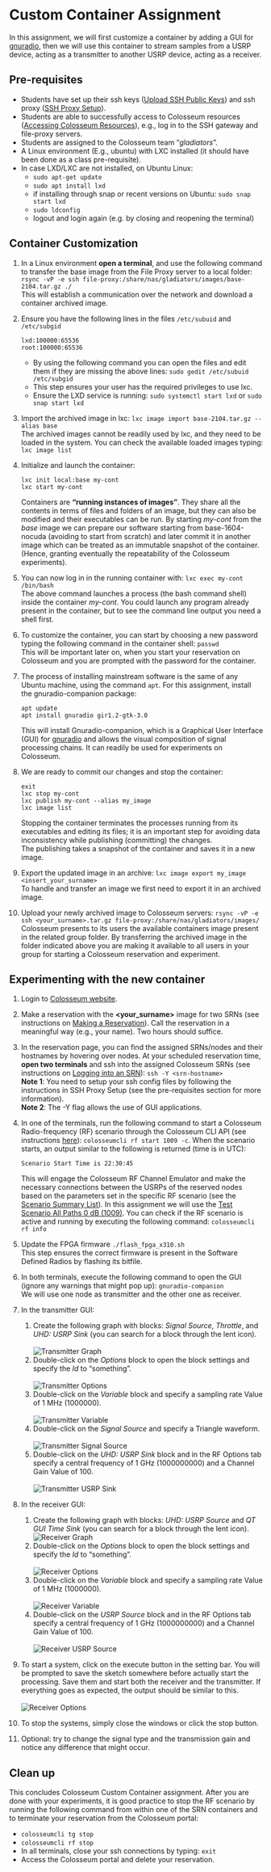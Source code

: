 # Custom Container Assignment

In this assignment, we will first customize a container by adding a GUI for [gnuradio](https://www.gnuradio.org/), then we will use this container to stream samples from a USRP device, acting as a transmitter to another USRP device, acting as a receiver. 


## Pre-requisites

- Students have set up their ssh keys ([Upload SSH Public Keys](https://colosseumneu.freshdesk.com/en/support/solutions/articles/61000253402-upload-ssh-public-keys)) and ssh proxy ([SSH Proxy Setup](https://colosseumneu.freshdesk.com/en/support/solutions/articles/61000253369-ssh-proxy-setup)).
- Students are able to successfully access to Colosseum resources ([Accessing Colosseum Resources](https://colosseumneu.freshdesk.com/en/support/solutions/articles/61000253362-accessing-colosseum-resources)), e.g., log in to the SSH gateway and file-proxy servers.
- Students are assigned to the Colosseum team “_gladiators_”.
- A Linux environment (E.g., ubuntu) with LXC installed (it should have been done as a class pre-requisite).
- In case LXD/LXC are not installed, on Ubuntu Linux:
    - `sudo apt-get update`
    - `sudo apt install lxd`
    - if installing through snap or recent versions on Ubuntu: `sudo snap start lxd`
    - `sudo ldconfig`
    - logout and login again (e.g. by closing and reopening the terminal)


## Container Customization

1. In a Linux environment **open a terminal**, and use the following command to transfer the base image from the File Proxy server to a local folder: `rsync -vP -e ssh file-proxy:/share/nas/gladiators/images/base-2104.tar.gz ./` <br />This will establish a communication over the network and download a container archived image.

2. Ensure you have the following lines in the files `/etc/subuid` and `/etc/subgid`
    ```
    lxd:100000:65536
    root:100000:65536
    ```
   - By using the following command you can open the files and edit them if they are missing the above lines: `sudo gedit /etc/subuid /etc/subgid`
   - This step ensures your user has the required privileges to use lxc.
   - Ensure the LXD service is running: `sudo systemctl start lxd` or `sudo snap start lxd`

3. Import the archived image in lxc: `lxc image import base-2104.tar.gz --alias base` <br /> The archived images cannot be readily used by lxc, and they need to be loaded in the system. You can check the available loaded images typing: `lxc image list`

4. Initialize and launch the container:
    ```
    lxc init local:base my-cont
    lxc start my-cont
    ```
    Containers are **“running instances of images”**. They share all the contents in terms of files and folders of an image, but they can also be modified and their executables can be run. By starting _my-cont_ from the _base_ image we can prepare our software starting from base-1604-nocuda (avoiding to start from scratch) and later commit it in another image which can be treated as an immutable snapshot of the container. (Hence, granting eventually the repeatability of the Colosseum experiments).

5. You can now log in in the running container with: `lxc exec my-cont /bin/bash` <br /> The above command launches a process (the bash command shell) inside the container _my-cont_. You could launch any program already present in the container, but to see the command line output you need a shell first.

6. To customize the container, you can start by choosing a new password typing the following command in the container shell: `passwd` <br /> This will be important later on, when you start your reservation on Colosseum and you are prompted with the password for the container.

7. The process of installing mainstream software is the same of any Ubuntu machine, using the command `apt`. For this assignment, install the gnuradio-companion package:
    ```
    apt update
    apt install gnuradio gir1.2-gtk-3.0
    ```
    This will install Gnuradio-companion, which is a Graphical User Interface (GUI) for [gnuradio](https://www.gnuradio.org/) and allows the visual composition of signal processing chains. It can readily be used for experiments on Colosseum.

8. We are ready to commit our changes and stop the container:
    ```
    exit
    lxc stop my-cont
    lxc publish my-cont --alias my_image
    lxc image list
    ```
   Stopping the container terminates the processes running from its executables and editing its files; it is an important step for avoiding data inconsistency while publishing (committing) the changes.<br /> The publishing takes a snapshot of the container and saves it in a new image.

9. Export the updated image in an archive: `lxc image export my_image <insert_your_surname>` <br /> To handle and transfer an image we first need to export it in an archived image.

10. Upload your newly archived image to Colosseum servers:
`rsync -vP -e ssh <your_surname>.tar.gz file-proxy:/share/nas/gladiators/images/` <br /> Colosseum presents to its users the available containers image present in the related group folder. By transferring the archived image in the folder indicated above you are making it available to all users in your group for starting a Colosseum reservation and experiment.


## Experimenting with the new container

1. Login to [Colosseum website](https://experiments.colosseum.net).

2. Make a reservation with the **<your_surname>** image for two SRNs (see instructions on [Making a Reservation](https://colosseumneu.freshdesk.com/en/support/solutions/articles/61000253463-making-a-reservation-interactive-and-batch-mode-)). Call the reservation in a meaningful way (e.g., your name). Two hours should suffice.

3. In the reservation page, you can find the assigned SRNs/nodes and their hostnames by hovering over nodes. At your scheduled reservation time, **open two terminals** and ssh into the assigned Colosseum SRNs
(see instructions on [Logging into an SRN](https://colosseumneu.freshdesk.com/en/support/solutions/articles/61000253366-logging-into-an-srn)): `ssh -Y <srn-hostname>` <br />
   **Note 1**: You need to setup your ssh config files by following the instructions in SSH Proxy Setup (see the pre-requisites section for more information).<br />
   **Note 2**: The -Y flag allows the use of GUI applications.

4. In one of the terminals, run the following command to start a Colosseum Radio-frequency (RF) scenario through the Colosseum CLI API (see instructions [here](https://colosseumneu.freshdesk.com/en/support/solutions/articles/61000253397-colosseum-cli)): `colosseumcli rf start 1009 -c`. When the scenario starts, an output similar to the following is returned (time is in UTC):
    ```
    Scenario Start Time is 22:30:45
    ```
    This will engage the Colosseum RF Channel Emulator and make the necessary connections between the USRPs of the reserved nodes based on the parameters set in the specific RF scenario (see the [Scenario Summary List](https://colosseumneu.freshdesk.com/en/support/solutions/articles/61000276224-scenarios-summary-list)). In this assignment we will use the [Test Scenario All Paths 0 dB (1009)](https://colosseumneu.freshdesk.com/support/solutions/articles/61000277641-test-scenario-all-paths-0-db-1009). You can check if the RF scenario is active and running by executing the following command: `colosseumcli rf info`

5. Update the FPGA firmware `./flash_fpga_x310.sh` <br /> This step ensures the correct firmware is present in the Software Defined Radios by flashing its bitfile.

6. In both terminals, execute the following command to open the GUI (ignore any warnings that might pop up): `gnuradio-companion` <br /> We will use one node as transmitter and the other one as receiver.

7. In the transmitter GUI:
   1. Create the following graph with blocks: _Signal Source_, _Throttle_, and _UHD: USRP Sink_ (you can search for a block through the lent icon). <br /><br /> ![Transmitter Graph](images/transmitter.png)
   2. Double-click on the _Options_ block to open the block settings and specify the _Id_ to “something”. <br /><br /> ![Transmitter Options](images/transmitter_options.png)
   3. Double-click on the _Variable_ block and specify a sampling rate Value of 1 MHz (1000000). <br /><br /> ![Transmitter Variable](images/transmitter_variable.png)
   4. Double-click on the _Signal Source_ and specify a Triangle waveform. <br /><br /> ![Transmitter Signal Source](images/transmitter_signal_source.png)
   5. Double-click on the _UHD: USRP Sink_ block and in the RF Options tab specify a central frequency of 1 GHz (1000000000) and a Channel Gain Value of 100. <br /><br /> ![Transmitter USRP Sink](images/transmitter_usrp_sink.png)

8. In the receiver GUI:
   1. Create the following graph with blocks: _UHD: USRP Source_ and _QT GUI Time Sink_ (you can search for a block through the lent icon). <br /> ![Receiver Graph](images/receiver.png)
   2. Double-click on the _Options_ block to open the block settings and specify the _Id_ to “something”. <br /><br /> ![Receiver Options](images/receiver_options.png)
   3. Double-click on the _Variable_ block and specify a sampling rate Value of 1 MHz (1000000). <br /><br />![Receiver Variable](images/receiver_variable.png)
   4. Double-click on the _USRP Source_ block and in the RF Options tab specify a central frequency of 1 GHz (1000000000) and a Channel Gain Value of 100. <br /><br /> ![Receiver USRP Source](images/receiver_usrp_source.png)

9. To start a system, click on the execute button in the setting bar. You will be prompted to save the sketch somewhere before actually start the processing. Save them and start both the receiver and the transmitter. If everything goes as expected, the output should be similar to this. <br /><br /> ![Receiver Options](images/output.gif)

10. To stop the systems, simply close the windows or click the stop button.

11. Optional: try to change the signal type and the transmission gain and notice any difference that might occur.


## Clean up

This concludes Colosseum Custom Container assignment. After you are done with your experiments, it is good practice to stop the RF scenario by running the following command from within one of the SRN containers and to terminate your reservation from the Colosseum portal:
- `colosseumcli tg stop`
- `colosseumcli rf stop`
- In all terminals, close your ssh connections by typing: `exit`
- Access the Colosseum portal and delete your reservation.
